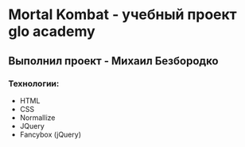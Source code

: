 # Mortal Kombat - учебный проект glo academy
## Выполнил проект - Михаил Безбородко
### Технологии:
- HTML
- CSS
- Normallize
- JQuery
- Fancybox (jQuery)

